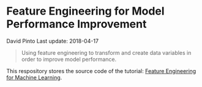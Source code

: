Feature Engineering for Model Performance Improvement
================
David Pinto
Last update: 2018-04-17

> Using feature engineering to transform and create data variables in order to improve model performance.

This respository stores the source code of the tutorial: [Feature Engineering for Machine Learning](http://davpinto.com/mmlbh-feature-engineering).
